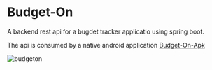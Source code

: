 # Budget-On
A backend rest api for a bugdet tracker applicatio using spring boot.

The api is consumed by a native android application [Budget-On-Apk](https://github.com/Sudru/Budget-On-Apk)

![budgeton](https://user-images.githubusercontent.com/61270656/218068086-bdc9be0d-7eb3-4b2a-9468-e2aadace4b44.png)

